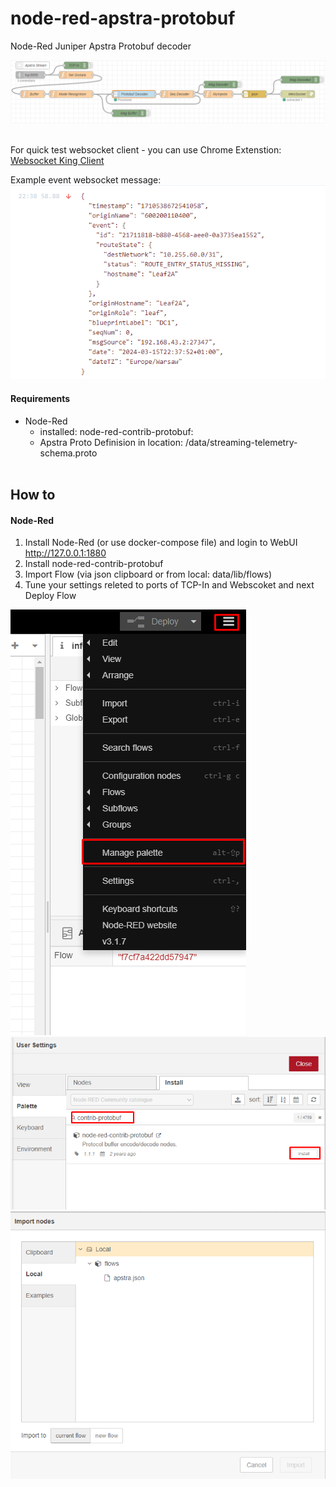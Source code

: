 # node-red-apstra-protobuf
Node-Red Juniper Apstra Protobuf decoder

<img src=docs/img/node-red.png>

<br>For quick test websocket client - you can use Chrome Extenstion:
<a href=https://chromewebstore.google.com/detail/websocket-king-client/cbcbkhdmedgianpaifchdaddpnmgnknn>Websocket King Client</a>

Example event websocket message:
<img src=docs/img/ws_event.png>


#### Requirements
- Node-Red
    - installed: node-red-contrib-protobuf:
    - Apstra Proto Definision in location: /data/streaming-telemetry-schema.proto
    <br>


## How to

#### Node-Red
1. Install Node-Red (or use docker-compose file) and login to WebUI http://127.0.0.1:1880
2. Install node-red-contrib-protobuf
3. Import Flow (via json clipboard or from local: data/lib/flows)
4. Tune your settings releted to ports of TCP-In and Webscoket and next Deploy Flow

<img src=docs/img/node-red-install1.png>
<img src=docs/img/node-red-install2.png>
<img src=docs/img/node-red-install3.png>



